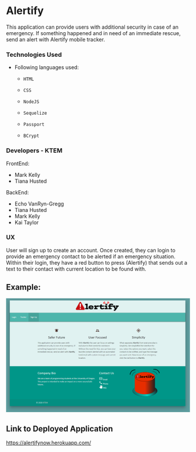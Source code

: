 # Alertify

This application can provide users with additional security in case of an emergency. If something happened and in need of an immediate rescue, send an alert with Alertify mobile tracker.


### Technologies Used

* Following languages used:

  * `HTML`

  * `CSS`
  
  * `NodeJS`
  
  * `Sequelize`

  * `Passport`

  * `BCrypt`

### Developers - KTEM

FrontEnd:

  * Mark Kelly
  * Tiana Husted


BackEnd:
  * Echo VanRyn-Gregg
  * Tiana Husted
  * Mark Kelly
  * Kai Taylor


### UX

User will sign up to create an account. Once created, they can login to provide an emergency contact to be alerted if an emergency situation. Within their login, they have a red button to press (Alertify) that sends out a text to their contact with current location to be found with.


## Example:
![Example IMG](./public/assets/img/sample.png)


## Link to Deployed Application
https://alertifynow.herokuapp.com/
